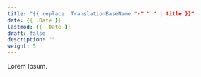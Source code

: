 ```yaml
---
title: "{{ replace .TranslationBaseName "-" " " | title }}"
date: {{ .Date }}
lastmod: {{ .Date }}
draft: false
description: ""
weight: 5
---
```


Lorem Ipsum.
